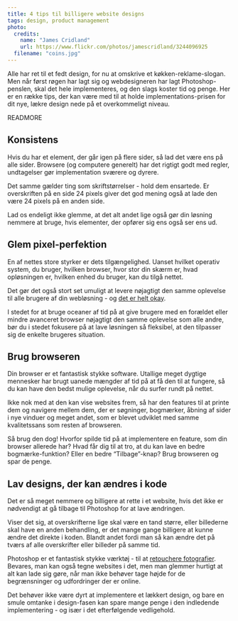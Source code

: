 ```yaml
---
title: 4 tips til billigere website designs
tags: design, product management
photo:
  credits:
    name: "James Cridland"
    url: https://www.flickr.com/photos/jamescridland/3244096925
  filename: "coins.jpg"
---
```


Alle har ret til et fedt design, for nu at omskrive et køkken-reklame-slogan. Men når først røgen har lagt sig og webdesigneren har lagt Photoshop-penslen, skal det hele implementeres, og den slags koster tid og penge. Her er en række tips, der kan være med til at holde implementations-prisen for dit nye, lækre design nede på et overkommeligt niveau.

READMORE

## Konsistens

Hvis du har et element, der går igen på flere sider, så lad det være ens på alle sider. Browsere (og computere generelt) har det rigtigt godt med regler, undtagelser gør implementation sværere og dyrere.

Det samme gælder ting som skriftstørrelser - hold dem ensartede. Er overskriften på en side 24 pixels giver det god mening også at lade den være 24 pixels på en anden side.

Lad os endeligt ikke glemme, at det alt andet lige også gør din løsning nemmere at bruge, hvis elementer, der opfører sig ens også ser ens ud.

## Glem pixel-perfektion

En af nettes store styrker er dets tilgængelighed. Uanset hvilket operativ system, du bruger, hvilken browser, hvor stor din skærm er, hvad opløsningen er, hvilken enhed du bruger, kan du tilgå nettet.

Det gør det også stort set umuligt at levere nøjagtigt den samme oplevelse til alle brugere af din webløsning - og [det er helt okay](http://dowebsitesneedtolookexactlythesameineverybrowser.com/).

I stedet for at bruge oceaner af tid på at give brugere med en forældet eller mindre avanceret browser nøjagtigt den samme oplevelse som alle andre, bør du i stedet fokusere på at lave løsningen så fleksibel, at den tilpasser sig de enkelte brugeres situation.

## Brug browseren

Din browser er et fantastisk stykke software. Utallige meget dygtige mennesker har brugt uanede mængder af tid på at få den til at fungere, så du kan have den bedst mulige oplevelse, når du surfer rundt på nettet.

Ikke nok med at den kan vise websites frem, så har den features til at printe dem og navigere mellem dem, der er søgninger, bogmærker, åbning af sider i nye vinduer og meget andet, som er blevet udviklet med samme kvalitetssans som resten af browseren.

Så brug den dog! Hvorfor spilde tid på at implementere en feature, som din browser allerede har? Hvad får dig til at tro, at du kan lave en bedre bogmærke-funktion? Eller en bedre “Tilbage”-knap? Brug browseren og spar de penge.

## Lav designs, der kan ændres i kode

Det er så meget nemmere og billigere at rette i et website, hvis det ikke er nødvendigt at gå tilbage til Photoshop for at lave ændringen.

Viser det sig, at overskrifterne lige skal være en tand større, eller billederne skal have en anden behandling, er det mange gange billigere at kunne ændre det direkte i koden. Blandt andet fordi man så kan ændre det på tværs af alle overskrifter eller billeder på samme tid. 

Photoshop er et fantastisk stykke værktøj - til at [retouchere fotografier](http://www.photoshoptroll.com/). Bevares, man kan også tegne websites i det, men man glemmer hurtigt at alt kan lade sig gøre, når man ikke behøver tage højde for de begrænsninger og udfordringer der er online.

Det behøver ikke være dyrt at implementere et lækkert design, og bare en smule omtanke i design-fasen kan spare mange penge i den indledende implementering - og især i det efterfølgende vedligehold.
